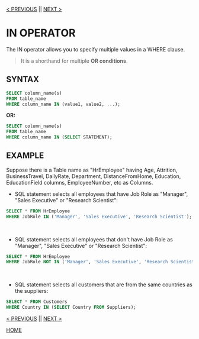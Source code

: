 [< PREVIOUS](wildcard.md) || [NEXT >](between.md)

# IN OPERATOR

The IN operator allows you to specify multiple values in a WHERE clause.

> It is a shorthand for multiple **OR conditions**.

## SYNTAX

```sql
SELECT column_name(s)
FROM table_name
WHERE column_name IN (value1, value2, ...);
```

**OR:**

```sql
SELECT column_name(s)
FROM table_name
WHERE column_name IN (SELECT STATEMENT);
```

## EXAMPLE

Suppose there is a Table name as "HrEmployee" having Age, Attrition, BusinessTravel, DailyRate, Department, DistanceFromHome,
Education, EducationField columns, EmployeeNumber, etc as Columns.

+ SQL statement selects all employees that have Job Role as "Manager", "Sales Executive" or "Research Scientist":
```sql
SELECT * FROM HrEmployee
WHERE JobRole IN ('Manager', 'Sales Executive', 'Research Scientist');
```

<br />

+ SQL statement selects all employees that don't have Job Role as "Manager", "Sales Executive" or "Research Scientist":
```sql
SELECT * FROM HrEmployee
WHERE JobRole NOT IN ('Manager', 'Sales Executive', 'Research Scientist');
```

<br />

+ SQL statement selects all customers that are from the same countries as the suppliers:
```sql
SELECT * FROM Customers
WHERE Country IN (SELECT Country FROM Suppliers);
```

[< PREVIOUS](wildcard.md) || [NEXT >](between.md)

[HOME](README.md)

